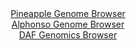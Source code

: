 <div id="Pineapple_Genome_Browser" align="center">
  <a href="https://igv.org/app/?sessionURL=blob:zZJRa9swFIX_i6BlA8e2rMiJDWWkWdOmDd2aLE2XUoxsy45WW3Ik2Ukc8t.nlY29dNA8bAz0IF2udM85.vagoVIxwUEIPBtiG0JgAbUSmxkpq4LekpIqEGakUNQCkmZUUp5QEO5BRpQm8.nE3FxpXanQcZiuOiXhubAVsklJWsHJRtmJKJ2hKAoSC0m0kMo5l6QRDsubzobGpKpsMxvZ2EmJJg4pqpXgSjgV5Xm0Me9Fv0pRTrkoaVTWhWYvAiKjx2hM7Yx8GCxmgyShSt3Q3Tg9G9yMB_foYr689IfL.aerxdxfnM5YzomuJT1D4.GXdTteJnfZopps22uIb8nnS_a1dk_Qx9OLbcUkVWewB_sowF4fmWAYT.n2f_JsFjvS9_loNJniYY3FiXeO0AxvJulzNxvp7RDlrzrvgoMFCpHUhgSQrGQvhK6FXN_Cnt_5sYV9y3UDk48UDISPTxbQkiTPpv1xD_SuMrwARdf1CzoWEDKlEoSdwHV7MAg83O113SCAB2sPaln8vXBH82nQc72B5_lRxgptYE4jxStlE87tJsnsvD0yTeZjfYlvlOrPsVT.bUu2V9lFS.ju7g9ZWsCMfvlAY_Qtiv4Jd28RYuv4WNjg.mqy7S0fWhg_jFRWNN9SPp3qE290H3dfDQgbu8eFkwlZEm36TcUcf_LWEMkI16bQMMViVjC9W5gcxQaE0EMGW5CIQhgOgczjd67lWhC773_jiQ5Ph.8-">Pineapple Genome Browser</a>
</div>
<div id="Alphonso_Genome_Browser" align="center">
  <a href="https://igv.org/app/?sessionURL=blob:zZJrb5swFIb_i6VWm0TAQIGAVE0kTdbbeknCsraqkAMH4hZsajukSZT_Pi_atC.r1HzYNMkf7CNf3vP42aAWhKScoQg5pu2Zto0MJOd8OSZ1U8EVqUGiqCCVBAMJKEAAywBFG1QQqUgyutQn50o1MrIsqppOTVjJTemapCZrzshSmhmvrT6vKjLjgigupNUTpOUWLdvOEmakaUz9tmt6Vk4UsUjVzDmT3GqAlelS35f.KqUlMF5DWi8qRXcBUp1HZ8zNgnyKp.M4y0DKC1id5cfxxVn81R0k95_9_n1yfTpN_OnhmJaMqIWA42_NgdMD._wmPIe5okP_pPqihqO7y6cDZzjpHrgnh4PXhgqQx3Zgd93QcwJfw6Esh9f_qW896J69B17iPPWfE.zXd_zo9q4Mgu5AnA9Wk_KNvrcGqni20C6gbC6CyMaGi33Dc_zOj6ndNTAONR3BKYoeHg2kBMme9faHDVKrRhuDJLwsdvIYiIscBIo6IcaBHYaOdxQc4TC0t8YGLUT199AOk1EYYCd2HD8taKW0znkqWSNNwpjZZoVZrvdkiceThl9cT9dxc9sCO.uVS1hrtV4mdQ__kWagCejHdx.oW31Ppn_i3XuCmGq2r2xX8Yl_Osk8b3Y1zvur.c0LqGIIUGhI8ZuA9oNTcFETpffril7.NK4lghKmdKGlks5oRdVqqjnyJYpsx9XiooxXXJuIRDn7gA1s2B7..FtQd_u4_Q4-">Alphonso Genome Browser</a>
</div>


<div id="DAF_Genomics_Browser" align="center">
  <a href="https://igv.org/app/?sessionURL=blob:tZFra9swFIb_i6D95Jtkx44NYXhpellHlyZ46YUSTuzj2J1tuZKctAn57xNex2AXxqADSUicy_vqPHuyQSFL3pCIMIsOLEqJQWTBt3Oo2wqvoEZJohwqiQYRmKPAJkUS7UkOUkEy.6grC6VaGdl2Brm5xobXZSot6VrQmpJ3qkCdajILatjxBrbSSnmtkxXYULUFbyS3IU1RStOxW2zWyy3o43ts2bfEZd1VquxVl9qENpZZOWi3ZZPh81.M_Adlvcp38WIe9_WX.HKRjeLLi_izO0nuzvzxXfLpfJH4i.N5uW5AdQJH5.PNWUZPN7C6HrPHiZh2w.nsQ13c3tweuSfHk.e2FChHNKBDNxwwJyQHg1Q87TQCkhaCRtQzAjY0mOeZr1d34OsZCF6S6P7BIEpA.kWn3..Jemk1KCLxqeuZGYSLDAWJzNBxAhqGbOAFnhOG9GDsSSeqNyZ5mszCwGExY761glrr52XVj08L_Rp8K4w_ddb7XzFlK5BX0_YEq5vtY1C0R.z9TuT0Wux85L8DRR3t_48fy7moQenQt.crFqi0Xo2N.sHFPTwcvgI-">DAF Genomics Browser</a>
</div>
